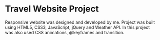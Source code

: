 # Travel Website Project
Responsive website was designed and developed by me. Project was built using HTML5, CSS3, JavaScript, jQuery and Weather API. In this project was also used CSS animations, @keyframes and transition.
